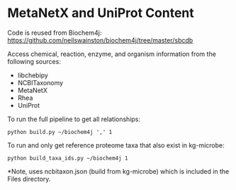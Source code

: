 # MetaNetX and UniProt Content

Code is reused from Biochem4j: https://github.com/neilswainston/biochem4j/tree/master/sbcdb

Access chemical, reaction, enzyme, and organism information from the following sources:
- libchebipy
- NCBITaxonomy
- MetaNetX
- Rhea
- UniProt

To run the full pipeline to get all relationships: 

```
python build.py ~/biochem4j ',' 1
```

To run and only get reference proteome taxa that also exist in kg-microbe:
```
python build_taxa_ids.py ~/biochem4j 1
```
*Note, uses ncbitaxon.json (build from kg-microbe) which is included in the Files directory.
